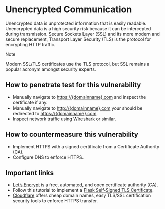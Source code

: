 # Unencrypted Communication

Unencrypted data is unprotected information that is easily readable. Unencrypted data is a high security risk because it can be intercepted during transmission. Secure Sockets Layer (SSL) and its more modern and secure replacement, Transport Layer Security (TLS) is the protocol for encrypting HTTP traffic.

> [!Note]
> Modern SSL/TLS certificates use the TLS protocol, but SSL remains a popular acronym amongst security experts.

## How to penetrate test for this vulnerability

- Manually navigate to [https://{domainname}.com](https://127.0.0.1:5000) and inspect the certificate if any.
- Manually navigate to [http://{domainname}.com](http://127.0.0.1:5000) your should be redirected to [https://{domainname}.com](https://127.0.0.1:5000).
- Inspect network traffic using [Wireshark](https://www.wireshark.org/) or similar.

## How to countermeasure this vulnerability

- Implement HTTPS with a signed certificate from a Certificate Authority (CA).
- Configure DNS to enforce HTTPS.

## Important links

- [Let’s Encrypt](https://letsencrypt.org/docs/) is a free, automated, and open certificate authority (CA).
- Follow this tutorial to implement a [Flask Self-Signed TLS Certificate](https://yuxingonwork.medium.com/understand-https-with-a-python-flask-example-self-signed-certificate-ec2cd2e41567).
- [Cloudflare](https://www.cloudflare.com/en-gb/) offers cheap domain names, easy TLS/SSL certification security tools to enforce HTTPS transfer.
